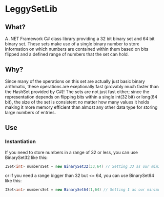 # LeggySetLib

## What?
A .NET Framework C# class library providing a 32 bit binary set and 64 bit binary set. These sets make use of a single binary number to store information on which numbers are contained within them based on bits flipped and a defined range of numbers that the set can hold.

## Why?
Since many of the operations on this set are actually just basic binary arithmatic, these operations are exeptionally fast (provably much faster than the HashSet provided by C#)! The sets are not just fast either; since the representation depends on flipping bits within a single int(32 bit) or long(64 bit), the size of the set is consistent no matter how many values it holds making it more memory efficient than almost any other data type for storing large numbers of entries. 

## Use
### Instantiation
If you need to store numbers in a range of 32 or less, you can use BinarySet32 like this:
```c#
ISet<int> numbersSet = new BinarySet32(33,64) // Setting 33 as our minimum number and 64 as our maximum number - this range must include 32 values or less
```
or if you need a range bigger than 32 but <= 64, you can use BinarySet64 like this:
```c#
ISet<int> numbersSet = new BinarySet64(1,64) // Setting 1 as our minimum number and 64 as our maximum number - this range must include 64 values or less
```
